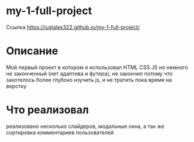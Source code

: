 # my-1-full-project
Ссылка https://justalex322.github.io/my-1-full-project/

# Описание
Мой первый проект в котором я использовал HTML CSS JS
но немного не законченный (нет адаптива и футера), не закончил потому что захотелось более глубоко изучить js, и не тратить пока время на верстку
# Что реализовал
реализовано несколько слайдеров, модальные окна, а так же сортировка комментариев пользователей
